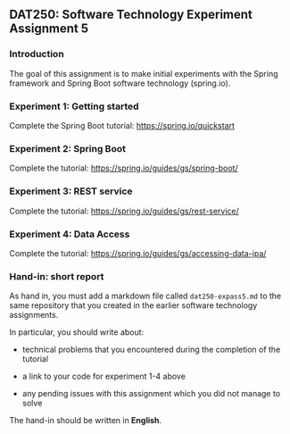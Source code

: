 ## DAT250: Software Technology Experiment Assignment 5

### Introduction

The goal of this assignment is to make initial experiments with the Spring framework and Spring Boot software technology (spring.io).

### Experiment 1: Getting started

Complete the Spring Boot tutorial: https://spring.io/quickstart

### Experiment 2: Spring Boot

Complete the tutorial: https://spring.io/guides/gs/spring-boot/

### Experiment 3: REST service

Complete the tutorial: https://spring.io/guides/gs/rest-service/

### Experiment 4: Data Access

Complete the tutorial: https://spring.io/guides/gs/accessing-data-jpa/

### Hand-in: short report

As hand in, you must add a markdown file called `dat250-expass5.md` to the same repository that you created in the earlier software technology assignments.

In particular, you should write about:

- technical problems that you encountered during the completion of the tutorial

- a link to your code for experiment 1-4 above

- any pending issues with this assignment which you did not manage to solve

The hand-in should be written in **English**.

